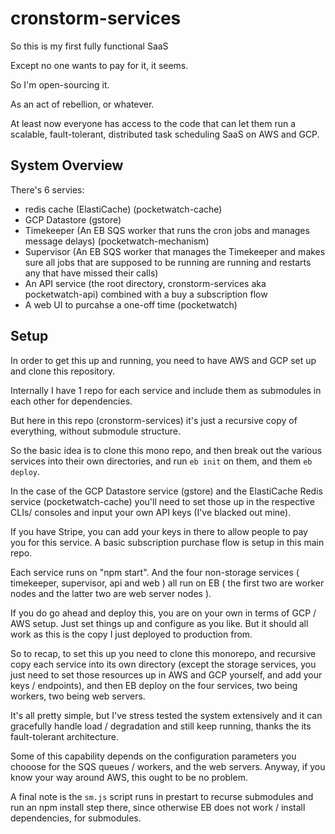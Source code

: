 # cronstorm-services

So this is my first fully functional SaaS

Except no one wants to pay for it, it seems.

So I'm open-sourcing it. 

As an act of rebellion, or whatever.

At least now everyone has access to the code that can let them run a scalable, fault-tolerant, 
distributed task scheduling SaaS on AWS and GCP.

## System Overview

There's 6 servies:
- redis cache (ElastiCache) (pocketwatch-cache)
- GCP Datastore (gstore)
- Timekeeper (An EB SQS worker that runs the cron jobs and manages message delays) (pocketwatch-mechanism)
- Supervisor (An EB SQS worker that manages the Timekeeper and makes sure all jobs that are supposed to be running are running and restarts any that have missed their calls)
- An API service (the root directory, cronstorm-services aka pocketwatch-api) combined with a buy a subscription flow
- A web UI to purcahse a one-off time (pocketwatch)

## Setup

In order to get this up and running, you need to have AWS and GCP set up and clone this repository.

Internally I have 1 repo for each service and include them as submodules in each other for dependencies. 

But here in this repo (cronstorm-services) it's just a recursive copy of everything, without submodule structure.

So the basic idea is to clone this mono repo, and then break out the various services into their own directories, and run `eb init` on them, and them `eb deploy`. 

In the case of the GCP Datastore service (gstore) and the ElastiCache Redis service (pocketwatch-cache) you'll need to set those up in the respective CLIs/ consoles and input your own API keys (I've blacked out mine).

If you have Stripe, you can add your keys in there to allow people to pay you for this service. A basic subscription purchase flow is setup in this main repo. 

Each service runs on "npm start". And the four non-storage services ( timekeeper, supervisor, api and web ) all run on EB ( the first two are worker nodes and the latter two are web server nodes ).

If you do go ahead and deploy this, you are on your own in terms of GCP / AWS setup. Just set things up and configure as you like. But it should all work as this is the copy I just deployed to production from. 

So to recap, to set this up you need to clone this monorepo, and recursive copy each service into its own directory (except the storage services, you just need to set those resources up in AWS and GCP yourself, and add your keys / endpoints), and then EB deploy on the four services, two being workers, two being web servers.

It's all pretty simple, but I've stress tested the system extensively and it can gracefully handle load / degradation and still keep running, thanks the its fault-tolerant architecture.

Some of this capability depends on the configuration parameters you chooose for the SQS queues / workers, and the web servers. Anyway, if you know your way around AWS, this ought to be no problem.

A final note is the `sm.js` script runs in prestart to recurse submodules and run an npm install step there, since otherwise EB does not work / install dependencies, for submodules.
